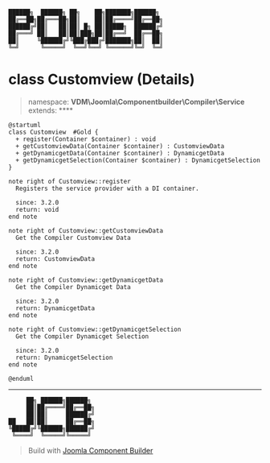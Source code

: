 ```
██████╗  ██████╗ ██╗    ██╗███████╗██████╗
██╔══██╗██╔═══██╗██║    ██║██╔════╝██╔══██╗
██████╔╝██║   ██║██║ █╗ ██║█████╗  ██████╔╝
██╔═══╝ ██║   ██║██║███╗██║██╔══╝  ██╔══██╗
██║     ╚██████╔╝╚███╔███╔╝███████╗██║  ██║
╚═╝      ╚═════╝  ╚══╝╚══╝ ╚══════╝╚═╝  ╚═╝
```
# class Customview (Details)
> namespace: **VDM\Joomla\Componentbuilder\Compiler\Service**
> extends: ****
```uml
@startuml
class Customview  #Gold {
  + register(Container $container) : void
  + getCustomviewData(Container $container) : CustomviewData
  + getDynamicgetData(Container $container) : DynamicgetData
  + getDynamicgetSelection(Container $container) : DynamicgetSelection
}

note right of Customview::register
  Registers the service provider with a DI container.

  since: 3.2.0
  return: void
end note

note right of Customview::getCustomviewData
  Get the Compiler Customview Data

  since: 3.2.0
  return: CustomviewData
end note

note right of Customview::getDynamicgetData
  Get the Compiler Dynamicget Data

  since: 3.2.0
  return: DynamicgetData
end note

note right of Customview::getDynamicgetSelection
  Get the Compiler Dynamicget Selection

  since: 3.2.0
  return: DynamicgetSelection
end note
 
@enduml
```

---
```
     ██╗ ██████╗██████╗
     ██║██╔════╝██╔══██╗
     ██║██║     ██████╔╝
██   ██║██║     ██╔══██╗
╚█████╔╝╚██████╗██████╔╝
 ╚════╝  ╚═════╝╚═════╝
```
> Build with [Joomla Component Builder](https://git.vdm.dev/joomla/Component-Builder)

